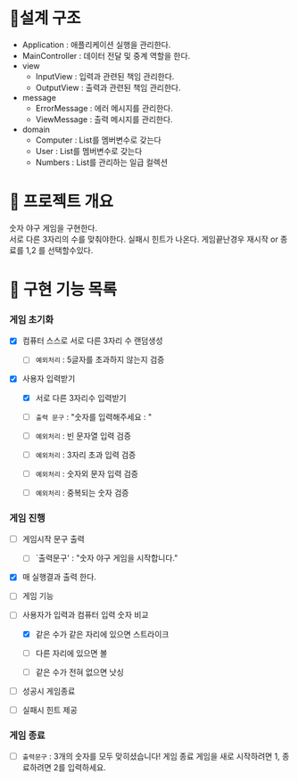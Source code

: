 # 📝설계 구조
- Application : 애플리케이션 실행을 관리한다.
- MainController : 데이터 전달 및 중계 역할을 한다.
- view
    - InputView : 입력과 관련된 책임 관리한다.
    - OutputView : 출력과 관련된 책임 관리한다.
- message
    - ErrorMessage : 에러 메시지를 관리한다.
    - ViewMessage : 출력 메시지를 관리한다.
- domain
    - Computer :  List<Integer>를 멤버변수로 갖는다
    - User :  List<Integer>를 멤버변수로 갖는다
    - Numbers :  List<Integer>를 관리하는 일급 컬렉션
# 💪 프로젝트 개요
숫자 야구 게임을 구현한다. <br>
서로 다른 3자리의 수를 맞춰야한다. 실패시  힌트가 나온다.
게임끝난경우 재시작 or 종료를 1,2 를 선택할수있다.

# 📝 구현 기능 목록
### 게임 초기화

- [x] 컴퓨터 스스로 서로 다른 3자리 수 랜덤생성
    - [ ] `예외처리` : 5글자를 초과하지 않는지 검증


- [x]  사용자 입력받기
    - [x] 서로 다른 3자리수 입력받기
    - [ ] `출력 문구` : "숫자를 입력해주세요 : "
    - [ ] `예외처리` : 빈 문자열 입력 검증
    - [ ] `예외처리` : 3자리 초과 입력 검증
    - [ ] `예외처리` : 숫자외 문자 입력 검증
    - [ ] `예외처리` : 중복되는 숫자 검증


### 게임 진행
- [ ] 게임시작 문구 출력
    - [ ] `출력문구' : "숫자 야구 게임을 시작합니다."

- [x] 매 실행결과 출력 한다.


- [ ] 게임 기능
- [ ] 사용자가 입력과 컴퓨터 입력 숫자 비교
  - [x] 같은 수가 같은 자리에 있으면 스트라이크
  - [ ] 다른 자리에 있으면 볼
  - [ ] 같은 수가 전혀 없으면 낫싱


- [ ] 성공시 게임종료
- [ ] 실패시 힌트 제공


### 게임 종료
- [ ] `출력문구` : 3개의 숫자를 모두 맞히셨습니다! 게임 종료
  게임을 새로 시작하려면 1, 종료하려면 2를 입력하세요.